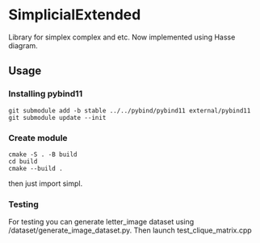 # SimplicialExtended
Library for simplex complex and etc. Now implemented using Hasse diagram.



## Usage

### Installing pybind11
```
git submodule add -b stable ../../pybind/pybind11 external/pybind11
git submodule update --init
```

### Create module
```
cmake -S . -B build
cd build
cmake --build .
```

then just import simpl.

### Testing
For testing you can generate letter_image dataset using /dataset/generate_image_dataset.py.
Then launch test_clique_matrix.cpp